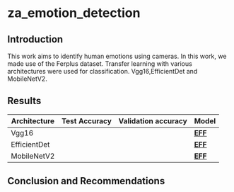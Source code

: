 # za_emotion_detection

## Introduction
This work aims to identify human emotions using cameras. In this work, we made use of the Ferplus dataset. Transfer learning with various architectures were used for classification. Vgg16,EfficientDet and MobileNetV2.


## Results

| Architecture | Test Accuracy | Validation accuracy | Model              |
| --------------| ----------- |--------------------- |--------------------|
| Vgg16         |             |                      | **[EFF](https://drivelink)**
| EfficientDet  |             |                      | **[EFF](https://drivelink)**
| MobileNetV2   |             |                      | **[EFF](https://drivelink)**


## Conclusion and Recommendations
